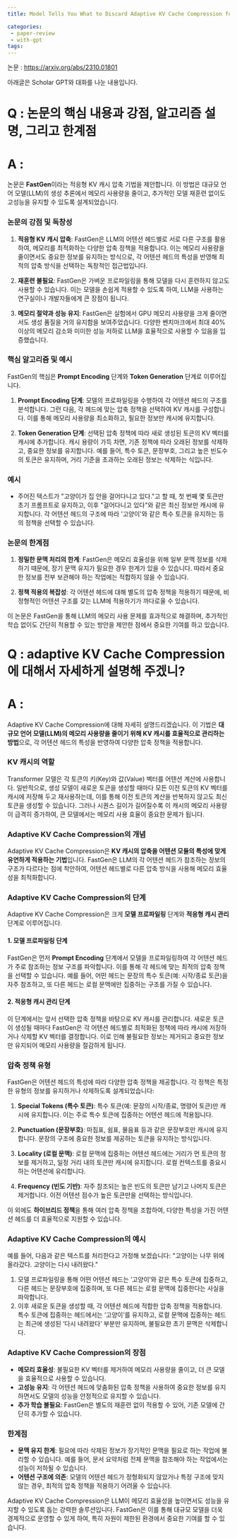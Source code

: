 ```yaml
---
title: Model Tells You What to Discard Adaptive KV Cache Compression for LLMs

categories:
 - paper-review
 - with-gpt
tags:
---
```



논문 : https://arxiv.org/abs/2310.01801 


아래글은 Scholar GPT와 대화를 나눈 내용입니다.

# Q : 논문의 핵심 내용과 강점, 알고리즘 설명, 그리고 한계점

# A : 
논문은 **FastGen**이라는 적응형 KV 캐시 압축 기법을 제안합니다. 이 방법은 대규모 언어 모델(LLM)의 생성 추론에서 메모리 사용량을 줄이고, 추가적인 모델 재훈련 없이도 고성능을 유지할 수 있도록 설계되었습니다.

### 논문의 강점 및 독창성
1. **적응형 KV 캐시 압축**: FastGen은 LLM의 어텐션 헤드별로 서로 다른 구조를 활용하여, 메모리를 최적화하는 다양한 압축 정책을 적용합니다. 이는 메모리 사용량을 줄이면서도 중요한 정보를 유지하는 방식으로, 각 어텐션 헤드의 특성을 반영해 최적의 압축 방식을 선택하는 독창적인 접근법입니다.
   
2. **재훈련 불필요**: FastGen은 가벼운 프로파일링을 통해 모델을 다시 훈련하지 않고도 사용할 수 있습니다. 이는 모델을 손쉽게 적용할 수 있도록 하여, LLM을 사용하는 연구실이나 개발자들에게 큰 장점이 됩니다.

3. **메모리 절약과 성능 유지**: FastGen은 실험에서 GPU 메모리 사용량을 크게 줄이면서도 생성 품질을 거의 유지함을 보여주었습니다. 다양한 벤치마크에서 최대 40% 이상의 메모리 감소와 미미한 성능 저하로 LLM을 효율적으로 사용할 수 있음을 입증했습니다.

### 핵심 알고리즘 및 예시
FastGen의 핵심은 **Prompt Encoding** 단계와 **Token Generation** 단계로 이루어집니다.

1. **Prompt Encoding 단계**: 모델의 프로파일링을 수행하여 각 어텐션 헤드의 구조를 분석합니다. 그런 다음, 각 헤드에 맞는 압축 정책을 선택하여 KV 캐시를 구성합니다. 이를 통해 메모리 사용량을 최소화하고, 필요한 정보만 캐시에 유지합니다.

2. **Token Generation 단계**: 선택된 압축 정책에 따라 새로 생성된 토큰의 KV 벡터를 캐시에 추가합니다. 캐시 용량이 가득 차면, 기존 정책에 따라 오래된 정보를 삭제하고, 중요한 정보를 유지합니다. 예를 들어, 특수 토큰, 문장부호, 그리고 높은 빈도수의 토큰은 유지하며, 거리 기준을 초과하는 오래된 정보는 삭제하는 식입니다.

### 예시
- 주어진 텍스트가 "고양이가 집 안을 걸어다니고 있다."고 할 때, 첫 번째 몇 토큰만 초기 프롬프트로 유지하고, 이후 "걸어다니고 있다"와 같은 최신 정보만 캐시에 유지합니다. 각 어텐션 헤드의 구조에 따라 '고양이'와 같은 특수 토큰을 유지하는 등의 정책을 선택할 수 있습니다.

### 논문의 한계점
1. **정밀한 문맥 처리의 한계**: FastGen은 메모리 효율성을 위해 일부 문맥 정보를 삭제하기 때문에, 장기 문맥 유지가 필요한 경우 한계가 있을 수 있습니다. 따라서 중요한 정보를 전부 보관해야 하는 작업에는 적합하지 않을 수 있습니다.

2. **정책 적용의 복잡성**: 각 어텐션 헤드에 대해 별도의 압축 정책을 적용하기 때문에, 비정형적인 어텐션 구조를 갖는 LLM에 적용하기가 까다로울 수 있습니다.

이 논문은 FastGen을 통해 LLM의 메모리 사용 문제를 효과적으로 해결하며, 추가적인 학습 없이도 간단히 적용할 수 있는 방안을 제안한 점에서 중요한 기여를 하고 있습니다.


# Q : adaptive KV Cache Compression에 대해서 자세하게 설명해 주겠니?

# A : 

Adaptive KV Cache Compression에 대해 자세히 설명드리겠습니다. 이 기법은 **대규모 언어 모델(LLM)의 메모리 사용량을 줄이기 위해 KV 캐시를 효율적으로 관리하는 방법**으로, 각 어텐션 헤드의 특성을 반영하여 다양한 압축 정책을 적용합니다.

### KV 캐시의 역할
Transformer 모델은 각 토큰의 키(Key)와 값(Value) 벡터를 어텐션 계산에 사용합니다. 일반적으로, 생성 모델이 새로운 토큰을 생성할 때마다 모든 이전 토큰의 KV 벡터를 캐시에 저장해 두고 재사용하는데, 이를 통해 이전 토큰의 계산을 반복하지 않고도 최신 토큰을 생성할 수 있습니다. 그러나 시퀀스 길이가 길어질수록 이 캐시의 메모리 사용량이 급격히 증가하여, 큰 모델에서는 메모리 사용 효율이 중요한 문제가 됩니다.

### Adaptive KV Cache Compression의 개념
Adaptive KV Cache Compression은 **KV 캐시의 압축을 어텐션 모듈의 특성에 맞게 유연하게 적용하는 기법**입니다. FastGen은 LLM의 각 어텐션 헤드가 참조하는 정보의 구조가 다르다는 점에 착안하여, 어텐션 헤드별로 다른 압축 방식을 사용해 메모리 효율성을 최적화합니다.

### Adaptive KV Cache Compression의 단계
Adaptive KV Cache Compression은 크게 **모델 프로파일링** 단계와 **적응형 캐시 관리** 단계로 이루어집니다.

#### 1. 모델 프로파일링 단계
FastGen은 먼저 **Prompt Encoding** 단계에서 모델을 프로파일링하여 각 어텐션 헤드가 주로 참조하는 정보 구조를 파악합니다. 이를 통해 각 헤드에 맞는 최적의 압축 정책을 선택할 수 있습니다. 예를 들어, 어떤 헤드는 문장의 특수 토큰(예: 시작/종료 토큰)을 자주 참조하고, 또 다른 헤드는 로컬 문맥에만 집중하는 구조를 가질 수 있습니다.

#### 2. 적응형 캐시 관리 단계
이 단계에서는 앞서 선택한 압축 정책을 바탕으로 KV 캐시를 관리합니다. 새로운 토큰이 생성될 때마다 FastGen은 각 어텐션 헤드별로 최적화된 정책에 따라 캐시에 저장하거나 삭제할 KV 벡터를 결정합니다. 이로 인해 불필요한 정보는 제거되고 중요한 정보만 유지되어 메모리 사용량을 절감하게 됩니다.

### 압축 정책 유형
FastGen은 어텐션 헤드의 특성에 따라 다양한 압축 정책을 제공합니다. 각 정책은 특정한 유형의 정보를 유지하거나 삭제하도록 설계되었습니다:

1. **Special Tokens (특수 토큰)**: 특수 토큰(예: 문장의 시작/종료, 명령어 토큰)만 캐시에 유지합니다. 이는 주로 특수 토큰에 집중하는 어텐션 헤드에 적용됩니다.
   
2. **Punctuation (문장부호)**: 마침표, 쉼표, 물음표 등과 같은 문장부호만 캐시에 유지합니다. 문장의 구조에 중요한 정보를 제공하는 토큰을 유지하는 방식입니다.

3. **Locality (로컬 문맥)**: 로컬 문맥에 집중하는 어텐션 헤드에는 거리가 먼 토큰의 정보를 제거하고, 일정 거리 내의 토큰만 캐시에 유지합니다. 로컬 컨텍스트를 중요시하는 어텐션에 유리합니다.

4. **Frequency (빈도 기반)**: 자주 참조되는 높은 빈도의 토큰만 남기고 나머지 토큰은 제거합니다. 이전 어텐션 점수가 높은 토큰만을 선택하는 방식입니다.

이 외에도 **하이브리드 정책**을 통해 여러 압축 정책을 조합하여, 다양한 특성을 가진 어텐션 헤드를 더 효율적으로 지원할 수 있습니다.

### Adaptive KV Cache Compression의 예시
예를 들어, 다음과 같은 텍스트를 처리한다고 가정해 보겠습니다: "고양이는 나무 위에 올라갔다. 고양이는 다시 내려왔다."

1. 모델 프로파일링을 통해 어떤 어텐션 헤드는 ‘고양이’와 같은 특수 토큰에 집중하고, 다른 헤드는 문장부호에 집중하며, 또 다른 헤드는 로컬 문맥에 집중한다는 사실을 파악합니다.
2. 이후 새로운 토큰을 생성할 때, 각 어텐션 헤드에 적합한 압축 정책을 적용합니다. 특수 토큰에 집중하는 헤드에서는 ‘고양이’를 유지하고, 로컬 문맥에 집중하는 헤드는 최근에 생성된 ‘다시 내려왔다’ 부분만 유지하며, 불필요한 초기 문맥은 삭제합니다.

### Adaptive KV Cache Compression의 장점
- **메모리 효율성**: 불필요한 KV 벡터를 제거하여 메모리 사용량을 줄이고, 더 큰 모델을 효율적으로 사용할 수 있습니다.
- **고성능 유지**: 각 어텐션 헤드에 맞춤화된 압축 정책을 사용하여 중요한 정보를 유지하면서도 모델의 성능을 안정적으로 유지할 수 있습니다.
- **추가 학습 불필요**: FastGen은 별도의 재훈련 없이 적용할 수 있어, 기존 모델에 간단히 추가할 수 있습니다.

### 한계점
- **문맥 유지 한계**: 필요에 따라 삭제된 정보가 장기적인 문맥을 필요로 하는 작업에 불리할 수 있습니다. 예를 들어, 문서 요약처럼 전체 문맥을 참조해야 하는 작업에서는 성능이 저하될 수 있습니다.
- **어텐션 구조에 의존**: 모델의 어텐션 헤드가 정형화되지 않았거나 특정 구조에 맞지 않는 경우, 최적의 압축 정책을 적용하기 어려울 수 있습니다.

Adaptive KV Cache Compression은 LLM이 메모리 효율성을 높이면서도 성능을 유지할 수 있도록 돕는 강력한 솔루션입니다. FastGen은 이를 통해 대규모 모델을 더욱 경제적으로 운영할 수 있게 하여, 특히 자원이 제한된 환경에서 중요한 기여를 할 수 있습니다.
